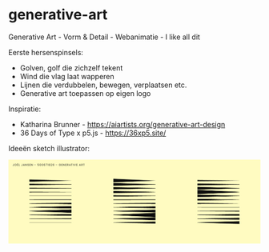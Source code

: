 # generative-art
Generative Art - Vorm &amp; Detail - Webanimatie - I like all dit

Eerste hersenspinsels:
- Golven, golf die zichzelf tekent
- Wind die vlag laat wapperen
- Lijnen die verdubbelen, bewegen, verplaatsen etc.
- Generative art toepassen op eigen logo

Inspiratie:
- Katharina Brunner - https://aiartists.org/generative-art-design
- 36 Days of Type x p5.js - https://36xp5.site/

Ideeën sketch illustrator:

![-screenshot-](images/generativeart-inspo1.jpg)
